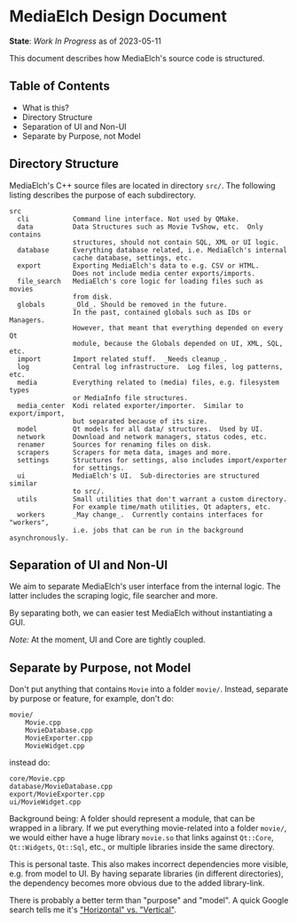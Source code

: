 # MediaElch Design Document

__State__: *Work In Progress* as of 2023-05-11

This document describes how MediaElch's source code is structured.


## Table of Contents

 - What is this?
 - Directory Structure
 - Separation of UI and Non-UI
 - Separate by Purpose, not Model


## Directory Structure

MediaElch's C++ source files are located in directory `src/`.
The following listing describes the purpose of each subdirectory.

```
src
  cli           Command line interface. Not used by QMake.
  data          Data Structures such as Movie TvShow, etc.  Only contains
                structures, should not contain SQL, XML or UI logic.
  database      Everything database related, i.e. MediaElch's internal
                cache database, settings, etc.
  export        Exporting MediaElch's data to e.g. CSV or HTML.
                Does not include media center exports/imports.
  file_search   MediaElch's core logic for loading files such as movies
                from disk.
  globals       _Old_. Should be removed in the future.
                In the past, contained globals such as IDs or Managers.
                However, that meant that everything depended on every Qt
                module, because the Globals depended on UI, XML, SQL, etc.
  import        Import related stuff.  _Needs cleanup_.
  log           Central log infrastructure.  Log files, log patterns, etc.
  media         Everything related to (media) files, e.g. filesystem types
                or MediaInfo file structures.
  media_center  Kodi related exporter/importer.  Similar to export/import,
                but separated because of its size.
  model         Qt models for all data/ structures.  Used by UI.
  network       Download and network managers, status codes, etc.
  renamer       Sources for renaming files on disk.
  scrapers      Scrapers for meta data, images and more.
  settings      Structures for settings, also includes import/exporter
                for settings.
  ui            MediaElch's UI.  Sub-directories are structured similar
                to src/.
  utils         Small utilities that don't warrant a custom directory.
                For example time/math utilities, Qt adapters, etc.
  workers       _May change_.  Currently contains interfaces for "workers",
                i.e. jobs that can be run in the background asynchronously.
```


## Separation of UI and Non-UI

We aim to separate MediaElch's user interface from the internal logic.
The latter includes the scraping logic, file searcher and more.

By separating both, we can easier test MediaElch without instantiating a GUI.

_Note:_ At the moment, UI and Core are tightly coupled.


## Separate by Purpose, not Model

Don't put anything that contains `Movie` into a folder `movie/`.
Instead, separate by purpose or feature, for example, don't do:

```
movie/
    Movie.cpp
    MovieDatabase.cpp
    MovieExporter.cpp
    MovieWidget.cpp
```

instead do:

```
core/Movie.cpp
database/MovieDatabase.cpp
export/MovieExporter.cpp
ui/MovieWidget.cpp
```

Background being: A folder should represent a module, that can be wrapped
in a library.  If we put everything movie-related into a folder `movie/`,
we would either have a huge library `movie.so` that links against `Qt::Core`,
`Qt::Widgets`, `Qt::Sql`, etc., or multiple libraries inside the same directory.

This is personal taste.  This also makes incorrect dependencies more visible,
e.g. from model to UI.  By having separate libraries (in different directories),
the dependency becomes more obvious due to the added library-link.

There is probably a better term than "purpose" and "model".
A quick Google search tells me it's ["Horizontal" vs. "Vertical"][0].


[0]: https://www.slideshare.net/ChristianHujer/vertical-vs-horizontal-software-architecture
